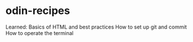 # odin-recipes
Learned:
Basics of HTML and best practices
How to set up git and commit
How to operate the terminal